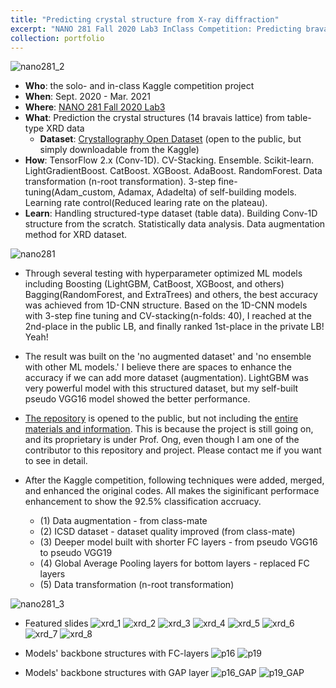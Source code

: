 ```yaml
---
title: "Predicting crystal structure from X-ray diffraction"
excerpt: "NANO 281 Fall 2020 Lab3 InClass Competition: Predicting bravais lattice from XRD"
collection: portfolio
---
```

![nano281_2](https://user-images.githubusercontent.com/58493928/116186958-766e8280-a6d9-11eb-82d4-f58fdd3f2db8.png)
- **Who**: the solo- and in-class Kaggle competition project
- **When**: Sept. 2020 - Mar. 2021
- **Where**: [NANO 281 Fall 2020 Lab3](https://www.kaggle.com/c/nano281fa2020/overview)
- **What**: Prediction the crystal structures (14 bravais lattice) from table-type XRD data
  - **Dataset**: [Crystallography Open Dataset](http://www.crystallography.net/cod/) (open to the public, but simply downloadable from the Kaggle)
- **How**: TensorFlow 2.x (Conv-1D). CV-Stacking. Ensemble. Scikit-learn. LightGradientBoost. CatBoost. XGBoost. AdaBoost. RandomForest. Data transformation (n-root transformation). 3-step fine-tuning(Adam_custom, Adamax, Adadelta) of self-building models. Learning rate control(Reduced learing rate on the plateau).
- **Learn**: Handling structured-type dataset (table data). Building Conv-1D structure from the scratch. Statistically data analysis. Data augmentation method for XRD dataset.

![nano281](https://user-images.githubusercontent.com/58493928/116184306-5e483480-a6d4-11eb-9ed9-b540345599d6.png)
- Through several testing with hyperparameter optimized ML models including Boosting (LightGBM, CatBoost, XGBoost, and others) Bagging(RandomForest, and ExtraTrees) and others, the best accuracy was achieved from 1D-CNN structure. Based on the 1D-CNN models with 3-step fine tuning and CV-stacking(n-folds: 40), I reached at the 2nd-place in the public LB, and finally ranked 1st-place in the private LB! Yeah!
- The result was built on the 'no augmented dataset' and 'no ensemble with other ML models.' I believe there are spaces to enhance the accuracy if we can add more dataset (augmentation). LightGBM was very powerful model with this structured dataset, but my self-built pseudo VGG16 model showed the better performance.
- [The repository](https://github.com/haenara-shin/NANO281_Labs/tree/main/3) is opened to the public, but not including the [entire materials and information](https://github.com/haenara-shin/XRD_ML.git). This is because the project is still going on, and its proprietary is under Prof. Ong, even though I am one of the contributor to this repository and project. Please contact me if you want to see in detail.

- After the Kaggle competition, following techniques were added, merged, and enhanced the original codes. All makes the siginificant performace enhancement to show the 92.5% classification accruacy. 
  - (1) Data augmentation - from class-mate
  - (2) ICSD dataset - dataset quality improved (from class-mate)
  - (3) Deeper model built with shorter FC layers - from pseudo VGG16 to pseudo VGG19
  - (4) Global Average Pooling layers for bottom layers - replaced FC layers
  - (5) Data transformation (n-root transformation)

![nano281_3](https://user-images.githubusercontent.com/58493928/116186985-85553500-a6d9-11eb-976b-fa1a05c8688c.png)

- Featured slides
![xrd_1](https://user-images.githubusercontent.com/58493928/117560118-d81adf00-b03f-11eb-9bb6-83bd29766062.png)
![xrd_2](https://user-images.githubusercontent.com/58493928/117560124-e49f3780-b03f-11eb-9263-673a38602853.png)
![xrd_3](https://user-images.githubusercontent.com/58493928/117560129-ef59cc80-b03f-11eb-98da-b299bab5c135.png)
![xrd_4](https://user-images.githubusercontent.com/58493928/117560132-f8e33480-b03f-11eb-89ff-cc25947ff483.png)
![xrd_5](https://user-images.githubusercontent.com/58493928/117560136-013b6f80-b040-11eb-8ce5-332ff62491cb.png)
![xrd_6](https://user-images.githubusercontent.com/58493928/117560140-08627d80-b040-11eb-85f0-c0dcdd3e2ed7.png)
![xrd_7](https://user-images.githubusercontent.com/58493928/117560193-7018c880-b040-11eb-9cbe-f9391a15dd54.png)
![xrd_8](https://user-images.githubusercontent.com/58493928/117560199-7c9d2100-b040-11eb-910e-fef21585f301.png)

- Models' backbone structures with FC-layers
![p16](https://user-images.githubusercontent.com/58493928/117560204-845cc580-b040-11eb-9268-c55e110f973f.png)
![p19](https://user-images.githubusercontent.com/58493928/117560209-8cb50080-b040-11eb-8c06-f9d44f64a143.png)

- Models' backbone structures with GAP layer
![p16_GAP](https://user-images.githubusercontent.com/58493928/117560214-93437800-b040-11eb-91f0-8d98f51badf6.png)
![p19_GAP](https://user-images.githubusercontent.com/58493928/117560223-9b9bb300-b040-11eb-9275-9e74cebb6444.png)
